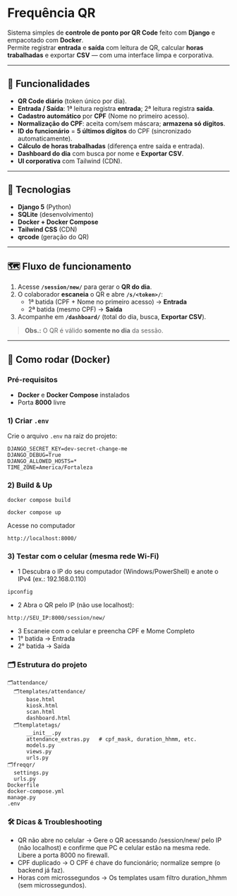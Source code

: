 # Frequência QR

Sistema simples de **controle de ponto por QR Code** feito com **Django** e empacotado com **Docker**.  
Permite registrar **entrada** e **saída** com leitura de QR, calcular **horas trabalhadas** e exportar **CSV** — com uma interface limpa e corporativa.

---

## 📌 Funcionalidades

- **QR Code diário** (token único por dia).
- **Entrada / Saída**: 1ª leitura registra **entrada**; 2ª leitura registra **saída**.
- **Cadastro automático** por **CPF** (Nome no primeiro acesso).
- **Normalização do CPF**: aceita com/sem máscara; **armazena só dígitos**.
- **ID do funcionário** = **5 últimos dígitos** do CPF (sincronizado automaticamente).
- **Cálculo de horas trabalhadas** (diferença entre saída e entrada).
- **Dashboard do dia** com busca por nome e **Exportar CSV**.
- **UI corporativa** com Tailwind (CDN).

---

## 🧱 Tecnologias

- **Django 5** (Python)
- **SQLite** (desenvolvimento)
- **Docker + Docker Compose**
- **Tailwind CSS** (CDN)
- **qrcode** (geração do QR)

---

## 🗺️ Fluxo de funcionamento

1. Acesse **`/session/new/`** para gerar o **QR do dia**.  
2. O colaborador **escaneia** o QR e abre **`/s/<token>/`**:
   - 1ª batida (CPF + Nome no primeiro acesso) → **Entrada**  
   - 2ª batida (mesmo CPF) → **Saída**
3. Acompanhe em **`/dashboard/`** (total do dia, busca, **Exportar CSV**).

> **Obs.:** O QR é válido **somente no dia** da sessão.

---

## 🚀 Como rodar (Docker)

### Pré-requisitos
- **Docker** e **Docker Compose** instalados
- Porta **8000** livre

### 1) Criar `.env`
Crie o arquivo `.env` na raiz do projeto:

```env
DJANGO_SECRET_KEY=dev-secret-change-me
DJANGO_DEBUG=True
DJANGO_ALLOWED_HOSTS=*
TIME_ZONE=America/Fortaleza
```
### 2) Build & Up

```
docker compose build
```
```
docker compose up
```
Acesse no computador
```
http://localhost:8000/
```
### 3) Testar com o celular (mesma rede Wi-Fi)
- 1 Descubra o IP do seu computador (Windows/PowerShell) e anote o IPv4 (ex.: 192.168.0.110)
```
ipconfig
```
- 2 Abra o QR pelo IP (não use localhost):
```
http://SEU_IP:8000/session/new/
```
- 3 Escaneie com o celular e preencha CPF e Mome Completo
- 1° batida → Entrada
- 2° batida → Saída

### 🗂️ Estrutura do projeto
```
🗂️attendance/
  🗂️templates/attendance/
      base.html
      kiosk.html
      scan.html
      dashboard.html
  🗂️templatetags/
      __init__.py
      attendance_extras.py   # cpf_mask, duration_hhmm, etc.
      models.py
      views.py
      urls.py
🗂️freqqr/
  settings.py
  urls.py
Dockerfile
docker-compose.yml
manage.py
.env
``` 

### 🛠️ Dicas & Troubleshooting

- QR não abre no celular → Gere o QR acessando /session/new/ pelo IP (não localhost) e confirme que PC e celular estão na mesma rede. Libere a porta 8000 no firewall.
- CPF duplicado → O CPF é chave do funcionário; normalize sempre (o backend já faz).
- Horas com microssegundos → Os templates usam filtro duration_hhmm (sem microssegundos).



